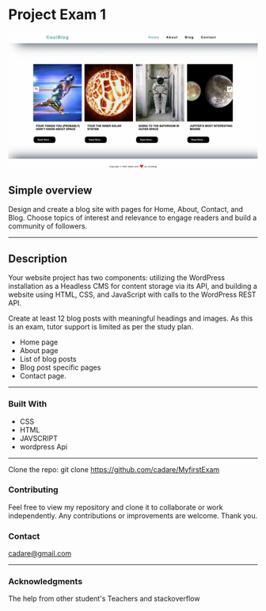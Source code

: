 
# Project Exam 1


![Alt text](/images/screenshot.png?raw=true "Optional Title")


## Simple overview

Design and create a blog site with pages for Home, About, Contact, and Blog. Choose topics of interest and relevance to engage readers and build a community of followers.

---
## Description
Your website project has two components: utilizing the WordPress installation as a Headless CMS for content storage via its API, and building a website using HTML, CSS, and JavaScript with calls to the WordPress REST API.

Create at least 12 blog posts with meaningful headings and images. As this is an exam, tutor support is limited as per the study plan.


-	Home page
-	About page
-	List of blog posts
-	Blog post specific pages
-	Contact page.


---

### Built With
- CSS
- HTML
- JAVSCRIPT
- wordpress Api

---

Clone the repo:
git clone https://github.com/cadare/MyfirstExam




### Contributing
Feel free to view my repository and clone it to collaborate or work independently. Any contributions or improvements are welcome. Thank you.

### Contact
cadare@gmail.com

---



### Acknowledgments
The help from other student's 
Teachers and stackoverflow




